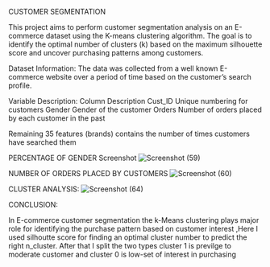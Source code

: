 CUSTOMER SEGMENTATION

This project aims to perform customer segmentation analysis on an E-commerce dataset using the K-means clustering algorithm. The goal is to identify the optimal number of clusters (k) based on the maximum silhouette score and uncover purchasing patterns among customers.

Dataset Information:
The data was collected from a well known E-commerce website over a period of time based on the customer’s search profile.

Variable Description:
Column               Description
Cust_ID              Unique numbering for customers
Gender               Gender of the customer
Orders               Number of orders placed by each customer in the past

Remaining 35 features (brands) contains the number of times
customers have searched them

PERCENTAGE OF GENDER
Screenshot ![Screenshot (59)](https://github.com/Mithunhm5/Customer-segmentation/assets/140577722/e00393a3-f9e1-4198-94be-a916b5df3f92)



NUMBER OF ORDERS PLACED BY CUSTOMERS
![Screenshot (60)](https://github.com/Mithunhm5/Customer-segmentation/assets/140577722/c7b0c190-d189-41d4-b69f-4f069e801d69)



CLUSTER ANALYSIS:
![Screenshot (64)](https://github.com/Mithunhm5/Customer-segmentation/assets/140577722/e499599e-61c5-4316-9d2e-38f1526bcee1)


CONCLUSION:

In E-commerce customer segmentation the k-Means clustering plays major role for identifying the purchase pattern based on customer interest ,Here I used silhoutte score for finding an optimal cluster number to predict the right n_cluster. After that I split the two types cluster 1 is previlge to moderate customer and cluster 0 is low-set of interest in purchasing

